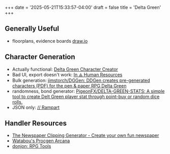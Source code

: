 +++
date = '2025-05-21T15:33:57-04:00'
draft = false
title = 'Delta Green'
+++

## Generally Useful

* floorplans, evidence boards [draw.io](https://app.diagrams.net/)

## Character Generation

* Actually functional: [Delta Green Character Creator](https://dgbirdwatching.com/CharacterSheet.html)
* Bad UI, export doesn't work: [In ⟁ Human Resources](https://fnato.xyz/)
* Bulk generation: [jimstorch/DGGen: DDGen creates pre-generated characters (PDF) for the pen & paper RPG Delta Green](https://github.com/jimstorch/DGGen)
* randomness, bond generator: [PigeonFX/DELTA-GREEN-STATS: A simple tool to create Delt Green player stat through point-buy or random dice rolls.](https://github.com/PigeonFX/DELTA-GREEN-STATS)
* JSON only: [// Rampart](https://rampart.fatman.dev/agents/agent-select)

## Handler Resources

* [The Newspaper Clipping Generator - Create your own fun newspaper](https://www.fodey.com/generators/newspaper/snippet.asp)
* [Watabou's Procgen Arcana](https://watabou.github.io/)
* [donjon; RPG Tools](https://donjon.bin.sh/)
